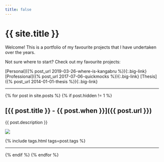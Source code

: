 ```yaml
---
title: false
---
```


# {{ site.title }}

Welcome! This is a portfolio of my favourite projects that I have undertaken over the years.

Not sure where to start? Check out my favourite projects:

[Personal]({% post_url 2019-03-26-where-is-kangabru %}){:.big-link}
[Professional]({% post_url 2017-07-06-quickmocks %}){:.big-link}
[Thesis]({% post_url 2014-01-01-thesis %}){:.big-link}

---

{% for post in site.posts %}
{% if post.hidden != 1 %}

## [{{ post.title }} - {{ post.when }}]({{ post.url }})

{{ post.description }}

<img class="image-medium" src="{{ post.image_url }}"/>

{% include tags.html tags=post.tags %}

---

{% endif %}
{% endfor %}
